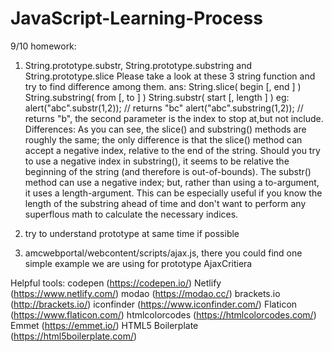 # JavaScript-Learning-Process
9/10 homework:
  1. String.prototype.substr, String.prototype.substring and String.prototype.slice
     Please take a look at these 3 string function and try to find difference among them.
  ans:
      String.slice( begin [, end ] )
      String.substring( from [, to ] )
      String.substr( start [, length ] )
  eg:
     alert("abc".substr(1,2)); // returns "bc"
     alert("abc".substring(1,2)); // returns "b", the second parameter is the index to stop at,but not include.
  Differences:
  As you can see, the slice() and substring() methods are roughly the same; the only difference is that the slice() method can accept a negative index, relative to the end of the string. Should you try to use a negative index in substring(), it seems to be relative the beginning of the string (and therefore is out-of-bounds).
  The substr() method can use a negative index; but, rather than using a to-argument, it uses a length-argument. This can be especially useful if you know the length of the substring ahead of time and don't want to perform any superflous math to calculate the necessary indices.
     
  2. try to understand prototype at same time if possible
  
  3. amcwebportal/webcontent/scripts/ajax.js, there you could find one simple example we are using for prototype
     AjaxCritiera 
     
Helpful tools:
  codepen (https://codepen.io/)
  Netlify (https://www.netlify.com/)
  modao   (https://modao.cc/)
  brackets.io (http://brackets.io/)
  iconfinder  (https://www.iconfinder.com/)
  Flaticon    (https://www.flaticon.com/)
  htmlcolorcodes  (https://htmlcolorcodes.com/)
  Emmet     (https://emmet.io/)
  HTML5 Boilerplate (https://html5boilerplate.com/)
